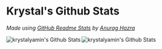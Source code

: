 # Krystal's Github Stats
<p>
  <i>Made using <a href="https://github.com/anuraghazra/github-readme-stats">GitHub Readme Stats</a> by <a href="https://github.com/anuraghazra">Anurag Hazra</a></i>
</p>

<p>
  <img align="left" alt="krystalyamin's Github Stats" src="https://github-readme-stats-tau-woad-11.vercel.app/api?username=krystalyamin&theme=monokai&show_icons=true&hide_border=true" />
  <img align="left" alt="krystalyamin's Github Stats" src="https://github-readme-stats-tau-woad-11.vercel.app/api/top-langs/?username=krystalyamin&theme=monokai&show_icons=true&hide_border=true" />
</p>

<br/>
